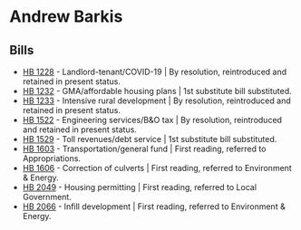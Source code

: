 # Andrew Barkis
## Bills
* [HB 1228](/bill/2021-22/hb/1228/) - Landlord-tenant/COVID-19 | By resolution, reintroduced and retained in present status.
* [HB 1232](/bill/2021-22/hb/1232/) - GMA/affordable housing plans | 1st substitute bill substituted.
* [HB 1233](/bill/2021-22/hb/1233/) - Intensive rural development | By resolution, reintroduced and retained in present status.
* [HB 1522](/bill/2021-22/hb/1522/) - Engineering services/B&O tax | By resolution, reintroduced and retained in present status.
* [HB 1529](/bill/2021-22/hb/1529/) - Toll revenues/debt service | 1st substitute bill substituted.
* [HB 1603](/bill/2021-22/hb/1603/) - Transportation/general fund | First reading, referred to Appropriations.
* [HB 1606](/bill/2021-22/hb/1606/) - Correction of culverts | First reading, referred to Environment & Energy.
* [HB 2049](/bill/2021-22/hb/2049/) - Housing permitting | First reading, referred to Local Government.
* [HB 2066](/bill/2021-22/hb/2066/) - Infill development | First reading, referred to Environment & Energy.
